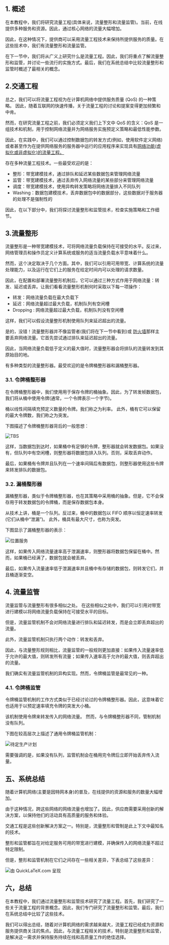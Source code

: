 ## 1. 概述

在本教程中，我们将研究流量工程(具体来说，流量整形和流量监管)。当前，在线提供多种服务和资源。因此，通过核心网络的流量大幅增加。

因此，在这种情况下，提供商可以采用流量工程技术来保持所提供服务的质量。在这些技术中，我们有流量整形和流量监管。

在下一节中，我们将从广义上研究什么是流量工程。因此，我们将重点了解流量整形和监管，并讨论一些流行的实施方式。最后，我们在系统总结中比较流量整形和监管时概述了最相关的概念。

## 2.交通工程

总之，我们可以将流量工程视为在计算机网络中提供服务质量 (QoS) 的一种策略。 因此，随着互联网的快速传播，关于流量工程的讨论和提案变得更加频繁和中肯。

然而，在研究流量工程之前，我们必须定义我们上下文中 QoS 的含义：QoS 是一组技术和机制，用于控制网络流量并为网络服务实施预定义策略和最低性能参数。

因此，在实践中，我们可以通过控制数据包的转发方式(例如，使用软件定义网络)或者甚至作为在提供网络服务的服务器中运行的应用程序来实现具有[网络功能(虚拟化或非虚拟化)的流量工程。](https://www.baeldung.com/cs/network-function-virtualization)

存在多种流量工程技术。一些最受欢迎的是：

-   整形：带宽建模技术，通过排队和延迟某些数据包来管理网络流量
-   监管：带宽建模技术，通过丢弃传入网络流量的某些部分来管理网络流量
-   调度：带宽建模技术，使用异构转发策略将网络流量排入不同队列 
-   Washing：数据包建模技术，丢弃数据包中的数据部分，这些数据对于服务器的处理不是强制性的

因此，在以下部分中，我们将探讨流量整形和监管技术，检查实施策略和工作细节。

## 3.流量整形

流量整形是一种带宽建模技术，可将网络流量负载保持在可接受的水平。反过来，网络管理员和操作员定义计算系统或服务的适当流量负载水平意味着什么。

然而，这个决定取决于几个方面。其中，我们可以引用可用带宽、计算系统的流量处理能力，以及运行在它们上的服务在给定时间内可以处理的请求数量。

因此，在配置和部署流量整形机制后，它可以通过三种方式作用于网络流量：转发、延迟或丢弃。让我们看看流量整形机制何时采取以下每一项操作：

-   转发：网络流量负载在最大负载下
-   延迟：网络流量超过最大负载，机制队列有空闲槽
-   Dropping : 网络流量超过最大负载，机制队列没有空闲槽

这样，我们可以假设流量整形机制使用队列来延迟超出的流量。

是的，没错！流量整形器并不像监管者(我们将在下一节中看到)或 [防火墙](https://www.baeldung.com/cs/firewalls-intro)那样主要丢弃网络流量。它首先尝试通过排队来延迟超出的流量。

因此，当网络流量负载低于定义的最大值时，流量整形器会将排队的流量转发到其原始目的地。

有多种类型的流量整形器。最受欢迎的是令牌桶整形器和漏桶整形器。

### 3.1. 令牌桶整形器

在令牌桶整形器中，我们使用用于保存令牌的桶抽象。因此，为了转发帧数据包，我们将从桶中使用令牌(通常，一个令牌表示一个字节)。

桶以线性间隔填充预定义数量的令牌。我们称之为利率。 此外，桶有它可以保留的最大令牌数，我们称之为突发。

下图描述了令牌桶整形器背后的一般思想：

![TBS](https://www.baeldung.com/wp-content/uploads/sites/4/2022/10/TBS.png)

这样，当数据包到达时，如果桶中有足够的令牌，整形器就会转发数据包。如果没有，但队列中有空闲槽，则整形器将数据包排入队列。否则，采取丢弃动作。

最后，如果桶有令牌并且队列在一个速率间隔后有数据包，则整形器使用这些令牌来转发排队的数据包。

### 3.2. 漏桶整形器

漏桶整形器，类似于令牌桶整形器，也在其策略中采用桶的抽象。但是，它不会保存用于转发数据包的令牌桶，而是保存数据包本身。

从技术上讲，桶是一个队列。反过来，桶中的数据包以 FIFO 顺序以恒定速率转发(它们从桶中“泄漏”)。 此外，桶具有最大尺寸，也称为突发。

下图显示了漏桶整形器的表示：

![位置服务](https://www.baeldung.com/wp-content/uploads/sites/4/2022/10/LBS.png)

这样，如果传入网络流量速率高于泄漏速率，则整形器将数据包保留在桶中。然而，如果桶已经满了，数据包就会被丢弃。

最后，如果传入流量速率低于泄漏速率并且桶中有存储的数据包，则转发它们，并且桶逐渐变空。

## 4. 流量监管

流量监管与流量整形有很多相似之处。 在这些相似之处中，我们可以引用对带宽进行建模以将网络流量负载保持在可接受水平的目标。

但是，流量监管机制不会对网络流量进行排队和延迟转发，而是会立即丢弃超出的流量。

此外，流量监管机制只执行两个动作：转发和丢弃。

因此，与流量整形规则相比，流量监管的一般规则更加直接：如果传入流量速率低于允许的最大值，则转发所有流量；如果传入速率高于允许的最大值，则丢弃超出的流量。 

我们确实有流量监管机制的异构实现。然而，令牌桶监管是最常见的一种。

### 4.1. 令牌桶监管

令牌桶监管机制的工作方式类似于已经讨论过的令牌桶整形器。因此，这意味着它也适用于以预定速率填充令牌的突发大小桶。

该机制使用令牌来转发传入的网络流量。 然而，与令牌桶整形器不同，管制机制没有队列。

下图在较高层次上描述了通用令牌桶监管机制：

![待定生产计划](https://www.baeldung.com/wp-content/uploads/sites/4/2022/10/TBP.png)

需要强调的是，如果没有队列，监管机制会在桶用完令牌后立即开始丢弃传入流量。

## 五、系统总结

随着计算机网络(主要是因特网本身)的普及，在线提供的资源和服务的数量大幅增加。

由于这种情况，跨这些网络的网络流量也增加了。因此，供应商需要采用创新的解决方案，以保持他们的活动具有高质量的服务和体验。

交通工程是这些创新解决方案之一。特别是，流量整形和管制是此上下文中最知名的技术。

整形和监管都旨在对给定服务可用的带宽进行建模，并确保传入的网络流量不超过特定限制。

但是，整形和监管机制在它们之间存在一些相关差异，下表总结了这些差异：

![由 QuickLaTeX.com 呈现](https://www.baeldung.com/wp-content/ql-cache/quicklatex.com-b6c9624e5ea3600e99c4d138876f6c35_l3.svg)

## 六，总结

在本教程中，我们通过流量整形和监管技术研究了流量工程。首先，我们研究了一些关于流量工程的背景概念。因此，我们专门研究了流量整形和监管。最后，我们在系统总结中比较了这些技术。

我们可以得出总结，随着对计算机网络的需求越来越大，流量工程已经成为资源和服务提供商关注的焦点。因此，与流量工程相关的技术，特别是流量整形和监管，是解决这一需求并保持服务持续在线和高质量工作的绝佳选择。